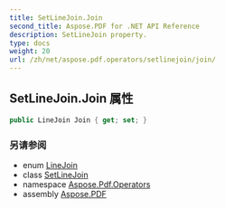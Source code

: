 ```yaml
---
title: SetLineJoin.Join
second_title: Aspose.PDF for .NET API Reference
description: SetLineJoin property.
type: docs
weight: 20
url: /zh/net/aspose.pdf.operators/setlinejoin/join/
---
```

## SetLineJoin.Join 属性

```csharp
public LineJoin Join { get; set; }
```

### 另请参阅

* enum [LineJoin](../../linejoin/)
* class [SetLineJoin](../)
* namespace [Aspose.Pdf.Operators](../../../aspose.pdf.operators/)
* assembly [Aspose.PDF](../../../)